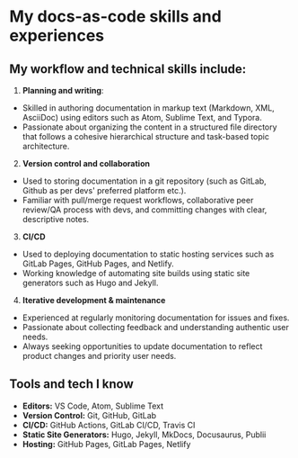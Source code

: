 # My docs-as-code skills and experiences

## My workflow and technical skills include:
1. **Planning and writing**:
- Skilled in authoring documentation in markup text (Markdown, XML, AsciiDoc) using editors such as Atom, Sublime Text, and Typora.
- Passionate about organizing the content in a structured file directory that follows a cohesive hierarchical structure and task-based topic architecture.
2. **Version control and collaboration** 
- Used to storing documentation in a git repository (such as GitLab, Github as per devs' preferred platform etc.).
- Familiar with pull/merge request workflows, collaborative peer review/QA process with devs, and committing changes with clear, descriptive notes. 
3. **CI/CD**
- Used to deploying documentation to static hosting services such as GitLab Pages, GitHub Pages, and Netlify.
- Working knowledge of automating site builds using static site generators such as Hugo and Jekyll.
4. **Iterative development & maintenance**
- Experienced at regularly monitoring documentation for issues and fixes.
- Passionate about collecting feedback and understanding authentic user needs.
- Always seeking opportunities to update documentation to reflect product changes and priority user needs.

## Tools and tech I know

- **Editors:** VS Code, Atom, Sublime Text
- **Version Control:** Git, GitHub, GitLab
- **CI/CD:** GitHub Actions, GitLab CI/CD, Travis CI
- **Static Site Generators:** Hugo, Jekyll, MkDocs, Docusaurus, Publii
- **Hosting:** GitHub Pages, GitLab Pages, Netlify
